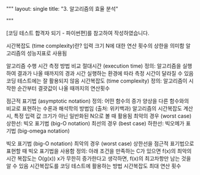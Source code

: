 """
layout: single
title: "3. 알고리즘의 효율 분석"

"""

[코딩 테스트 합격자 되기 - 파이썬편]를 참고하여 작성하였습니다.

시간복잡도 (time complexity)란?
입력 크기 N에 대한 연산 횟수의 상한을 의미함
알고리즘의 성능지표로 사용됨

알고리즘 수행 시간 측정 방법 비교
절대시간 (execution time)
정의: 알고리즘을 실행하여 결과가 나올 때까지의 경과 시간
실행하는 환경에 따라 측정 시간이 달라질 수 있음
코딩 테스트에는 잘 활용되지 않음
시간복잡도 (time complexity)
정의: 알고리즘이 시작한 순간부터 결괏값이 나올 때까지의 연산횟수

점근적 표기법 (asymptotic notation)
정의: 어떤 함수의 증가 양상을 다른 함수와의 비교로 표현하는 수론과 해석학의 방법임 (출처: 위키백과)
알고리즘의 시간복잡도 계산 시, 특정 입력 값 크기가 아닌 일반화된 N으로 볼 때 활용됨
최악의 경우 (worst case) 상한선: 빅오 표기법 (big-O notation)
최선의 경우 (best case) 하한선: 빅오메가 표기법 (big-omega notation)

빅오 표기법 (big-O notation)
최악의 경우 (worst case) 상한선을 점근적 표기법으로 표현할 때 빅오 표기법을 사용함
정의: 아래 조건을 만족하는 C가 있으면 f(x)의 최악의 시간 복잡도는 O(g(x))
x가 무한히 증가한다고 생각하면, f(x)의 최고차항만 남는 것을 알 수 있음
시간복잡도를 코딩 테스트에 활용하는 방법
시간복잡도
최대 연산 횟수
